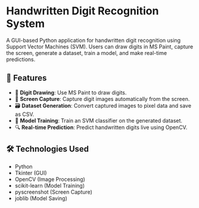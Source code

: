 # Handwritten Digit Recognition System

A GUI-based Python application for handwritten digit recognition using Support Vector Machines (SVM). Users can draw digits in MS Paint, capture the screen, generate a dataset, train a model, and make real-time predictions.

## 🚀 Features
- 🎨 **Digit Drawing**: Use MS Paint to draw digits.
- 📸 **Screen Capture**: Capture digit images automatically from the screen.
- 🗃️ **Dataset Generation**: Convert captured images to pixel data and save as CSV.
- 🤖 **Model Training**: Train an SVM classifier on the generated dataset.
- 🔍 **Real-time Prediction**: Predict handwritten digits live using OpenCV.

## 🛠️ Technologies Used
- Python
- Tkinter (GUI)
- OpenCV (Image Processing)
- scikit-learn (Model Training)
- pyscreenshot (Screen Capture)
- joblib (Model Saving)


